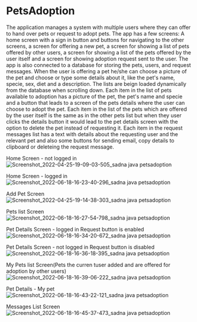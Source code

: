 # PetsAdoption
The application manages a system with multiple users where they can offer to hand over pets or request to adopt pets.
The app has a few screens: A home screen with a sign in button and buttons for navigating to the other screens, a screen for offering a new pet, a screen for showing a list of pets offered by other users, a screen for showing a list of the pets offered by the user itself and a screen for showing adoption request sent to the user.
The app is also connected to a database for storing the pets, users, and request messages.
When the user is offering a pet he/she can choose a picture of the pet and choose or type some details about it, like the pet's name, specie, sex, diet and a description.
The lists are beign loaded dynamically from the database when scrolling down.
Each item in the list of pets available to adoption has a picture of the pet, the pet's name and specie and a button that leads to a screen of the pets details where the user can choose to adopt the pet.
Each item in the list of the pets which are offered by the user itself is the same as in the other pets list but when they user clicks the details button it would lead to the pet details screen with the option to delete the pet instead of requesting it.
Each item in the request messages list has a text with details about the requesting user and the relevant pet and also some buttons for sending email, copy details to clipboard or deleteing the request message.

Home Screen - not logged in
![Screenshot_2022-04-25-19-09-03-505_sadna java petsadoption](https://user-images.githubusercontent.com/30302888/174439563-0431e5b6-9d3b-4b06-8015-e4e35a70f726.jpg)

Home Screen - logged in
![Screenshot_2022-06-18-16-23-40-296_sadna java petsadoption](https://user-images.githubusercontent.com/30302888/174439708-bc48894b-2fd9-4cae-a14a-b101ac6aaefd.jpg)

Add Pet Screen
![Screenshot_2022-04-25-19-14-38-303_sadna java petsadoption](https://user-images.githubusercontent.com/30302888/174439771-c040c75b-af91-4e9c-a90f-3c548bc862c2.jpg)

Pets list Screen
![Screenshot_2022-06-18-16-27-54-798_sadna java petsadoption](https://user-images.githubusercontent.com/30302888/174439838-600cc08a-6426-44d6-b661-b7f190fb0f9f.jpg)

Pet Details Screen - logged in
Request button is enabled
![Screenshot_2022-06-18-16-34-20-672_sadna java petsadoption](https://user-images.githubusercontent.com/30302888/174440045-4dd3002c-9135-4b2f-8a29-98b299980e90.jpg)

Pet Details Screen - not logged in
Request button is disabled
![Screenshot_2022-06-18-16-36-18-395_sadna java petsadoption](https://user-images.githubusercontent.com/30302888/174440134-a06d427b-cf64-413d-8076-e7e4d0c6c545.jpg)

My Pets list Screen(Pets the curren tuser added and are offered for adoption by other users)
![Screenshot_2022-06-18-16-39-06-222_sadna java petsadoption](https://user-images.githubusercontent.com/30302888/174440242-8404e71b-29f7-49cd-90f5-cc31d6f6c125.jpg)

Pet Details - My pet
![Screenshot_2022-06-18-16-43-22-121_sadna java petsadoption](https://user-images.githubusercontent.com/30302888/174440379-4c3d3668-a1fa-4892-998b-e821d0d5ec6a.jpg)

Messages List Screen
![Screenshot_2022-06-18-16-45-37-473_sadna java petsadoption](https://user-images.githubusercontent.com/30302888/174441290-9a312010-4dce-479b-8254-fe0c70296a7e.jpg)


